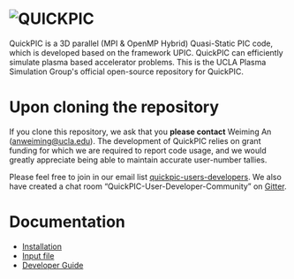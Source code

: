 # ![QUICKPIC](http://exodus.physics.ucla.edu/~uclapic/repo_images/quickpic.png)
QuickPIC is a 3D parallel (MPI & OpenMP Hybrid) Quasi-Static PIC code, which is developed based on the framework UPIC. QuickPIC can efficiently simulate plasma based accelerator problems. This is the UCLA Plasma Simulation Group's official open-source repository for QuickPIC.

# Upon cloning the repository

If you clone this repository, we ask that you __please contact__ Weiming An (anweiming@ucla.edu). The development of QuickPIC relies on grant funding for which we are required to report code usage, and we would greatly appreciate being able to maintain accurate user-number tallies.

Please feel free to join in our email list [quickpic-users-developers](https://groups.google.com/a/lists.ucla.edu/forum/#!forum/quickpic-users-developers). We also have created a chat room “QuickPIC-User-Developer-Community” on [Gitter](https://gitter.im/home).

# Documentation

* [Installation](https://github.com/UCLA-Plasma-Simulation-Group/QuickPIC-OpenSource/wiki/Install-QuickPIC)
* [Input file](https://github.com/UCLA-Plasma-Simulation-Group/QuickPIC-OpenSource/wiki/Input-File-for-QuickPIC)
* [Developer Guide](https://ucla-plasma-simulation-group.github.io/QuickPIC-OpenSource/) 